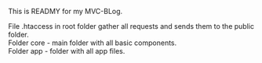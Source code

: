 This is READMY for my MVC-BLog.

File .htaccess in root folder gather all requests and sends them to the public folder.<br>
Folder core - main folder with all basic components.<br>
Folder app - folder with all app files.
